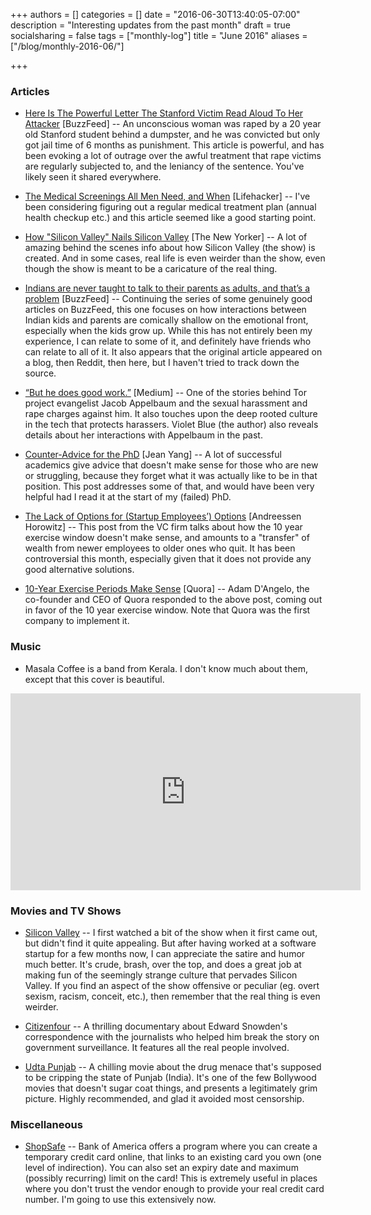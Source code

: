 +++
authors = []
categories = []
date = "2016-06-30T13:40:05-07:00"
description = "Interesting updates from the past month"
draft = true
socialsharing = false
tags = ["monthly-log"]
title = "June 2016"
aliases = ["/blog/monthly-2016-06/"]

+++

### Articles

- [Here Is The Powerful Letter The Stanford Victim Read Aloud To Her Attacker](https://www.buzzfeed.com/katiejmbaker/heres-the-powerful-letter-the-stanford-victim-read-to-her-ra?utm_term=.bwwlobVyk#.gsqJBEQDP) [BuzzFeed] -- An unconscious woman was raped by a 20 year old Stanford student behind a dumpster, and he was convicted but only got jail time of 6 months as punishment. This article is powerful, and has been evoking a lot of outrage over the awful treatment that rape victims are regularly subjected to, and the leniancy of the sentence. You've likely seen it shared everywhere.

- [The Medical Screenings All Men Need, and When](http://vitals.lifehacker.com/the-medical-screenings-all-men-need-and-when-1779846310) [Lifehacker] -- I've been considering figuring out a regular medical treatment plan (annual health checkup etc.) and this article seemed like a good starting point.

- [How "Silicon Valley" Nails Silicon Valley](http://www.newyorker.com/culture/culture-desk/how-silicon-valley-nails-silicon-valley) [The New Yorker] -- A lot of amazing behind the scenes info about how Silicon Valley (the show) is created. And in some cases, real life is even weirder than the show, even though the show is meant to be a caricature of the real thing.

- [Indians are never taught to talk to their parents as adults, and that’s a problem](https://www.buzzfeed.com/devangp/aavite-rovay-nai?utm_term=.wy3e0EKJo#.eiYYn8x4) [BuzzFeed] -- Continuing the series of some genuinely good articles on BuzzFeed, this one focuses on how interactions between Indian kids and parents are comically shallow on the emotional front, especially when the kids grow up. While this has not entirely been my experience, I can relate to some of it, and definitely have friends who can relate to all of it. It also appears that the original article appeared on a blog, then Reddit, then here, but I haven't tried to track down the source.

- [“But he does good work.”](https://medium.com/@violetblue/but-he-does-good-work-6710df9d9029#.uz90bya0k) [Medium] -- One of the stories behind Tor project evangelist Jacob Appelbaum and the sexual harassment and rape charges against him. It also touches upon the deep rooted culture in the tech that protects harassers. Violet Blue (the author) also reveals details about her interactions with Appelbaum in the past.

- [Counter-Advice for the PhD](http://jxyzabc.blogspot.com/2016/06/counter-advice-for-phd.html) [Jean Yang] -- A lot of successful academics give advice that doesn't make sense for those who are new or struggling, because they forget what it was actually like to be in that position. This post addresses some of that, and would have been very helpful had I read it at the start of my (failed) PhD.

- [The Lack of Options for (Startup Employees’) Options](http://a16z.com/2016/06/23/options-timing/) [Andreessen Horowitz] -- This post from the VC firm talks about how the 10 year exercise window doesn't make sense, and amounts to a "transfer" of wealth from newer employees to older ones who quit. It has been controversial this month, especially given that it does not provide any good alternative solutions.

- [10-Year Exercise Periods Make Sense](https://dangelo.quora.com/10-Year-Exercise-Periods-Make-Sense?share=1) [Quora] -- Adam D'Angelo, the co-founder and CEO of Quora responded to the above post, coming out in favor of the 10 year exercise window. Note that Quora was the first company to implement it.

### Music

- Masala Coffee is a band from Kerala. I don't know much about them, except that this cover is beautiful.

<iframe width="560" height="315" src="https://www.youtube.com/embed/AB2ACJ22fhY" frameborder="0"></iframe>
<br>

### Movies and TV Shows

- [Silicon Valley](http://www.imdb.com/title/tt2575988/) -- I first watched a bit of the show when it first came out, but didn't find it quite appealing. But after having worked at a software startup for a few months now, I can appreciate the satire and humor much better. It's crude, brash, over the top, and does a great job at making fun of the seemingly strange culture that pervades Silicon Valley. If you find an aspect of the show offensive or peculiar (eg. overt sexism, racism, conceit, etc.), then remember that the real thing is even weirder.

- [Citizenfour](http://www.imdb.com/title/tt4044364/) -- A thrilling documentary about Edward Snowden's correspondence with the journalists who helped him break the story on government surveillance. It features all the real people involved.

- [Udta Punjab](http://www.imdb.com/title/tt4434004/) -- A chilling movie about the drug menace that's supposed to be cripping the state of Punjab (India). It's one of the few Bollywood movies that doesn't sugar coat things, and presents a legitimately grim picture. Highly recommended, and glad it avoided most censorship.

### Miscellaneous

- [ShopSafe](https://www.bankofamerica.com/privacy/accounts-cards/shopsafe.go) -- Bank of America offers a program where you can create a temporary credit card online, that links to an existing card you own (one level of indirection). You can also set an expiry date and maximum (possibly recurring) limit on the card! This is extremely useful in places where you don't trust the vendor enough to provide your real credit card number. I'm going to use this extensively now.

